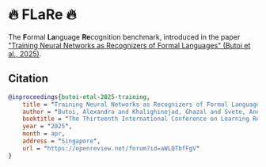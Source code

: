 # 🔥 FLaRe 🔥

The **F**ormal **La**nguage **Re**cognition benchmark, introduced in the paper
["Training Neural Networks as Recognizers of Formal Languages" (Butoi et al., 2025)](https://openreview.net/forum?id=aWLQTbfFgV).

## Citation

```bibtex
@inproceedings{butoi-etal-2025-training,
    title = "Training Neural Networks as Recognizers of Formal Languages",
    author = "Butoi, Alexandra and Khalighinejad, Ghazal and Svete, Anej and Valvoda, Josef and Cotterell, Ryan and DuSell, Brian",
    booktitle = "The Thirteenth International Conference on Learning Representations",
    year = "2025",
    month = apr,
    address = "Singapore",
    url = "https://openreview.net/forum?id=aWLQTbfFgV"
}
```

